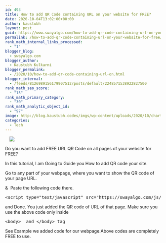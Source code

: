 ```yaml
---
id: 493
title: How to add QR Code containing URL on your website for FREE?
date: 2020-10-04T13:02:00+00:00
author: kaustubh
layout: post
guid: https://www.swayalgo.com/how-to-add-qr-code-containing-url-on-your-website-for-free/
permalink: /how-to-add-qr-code-containing-url-on-your-website-for-free/
rank_math_internal_links_processed:
  - "1"
blogger_blog:
  - swayalgo.com
blogger_author:
  - Kaustubh Kulkarni
blogger_permalink:
  - /2020/10/how-to-add-qr-code-containing-url-on.html
blogger_internal:
  - /feeds/8126989156179907512/posts/default/2248571538922827500
rank_math_seo_score:
  - "15"
rank_math_primary_category:
  - "30"
rank_math_analytic_object_id:
  - "97"
image: http://blog.kaustubh.codes/imgs/wp-content/uploads/2020/10/chart.png
categories:
  - Tech
---
```

<a style="margin-left: 1em; margin-right: 1em; text-align: center;" href="http://blog.kaustubh.codes/imgs/wp-content/uploads/2020/10/chart.png"><img src="http://blog.kaustubh.codes/imgs/wp-content/uploads/2020/10/chart-300x300.png" border="0" data-original-height="300" data-original-width="300" /></a>

Do you want to add FREE URL QR Code on all pages of your website for FREE?

In this tutorial, I am Going to Guide you How to add QR code your site.

Go to any part of your webpage, where you want to show the QR code of your page URL.

&  Paste the following code there.

<pre>&lt;script type="text/javascript" src="https://swayalgo.com/js/qr.js"&gt;&lt;/script&gt;</pre>

and Done. You just added the QR code of URL of that page. Make sure you use the above code only inside

<pre>&lt;body&gt;  and &lt;/body&gt; tag</pre>

See Example we added code for our webpage.Above codes are completely FREE to use. 

 

